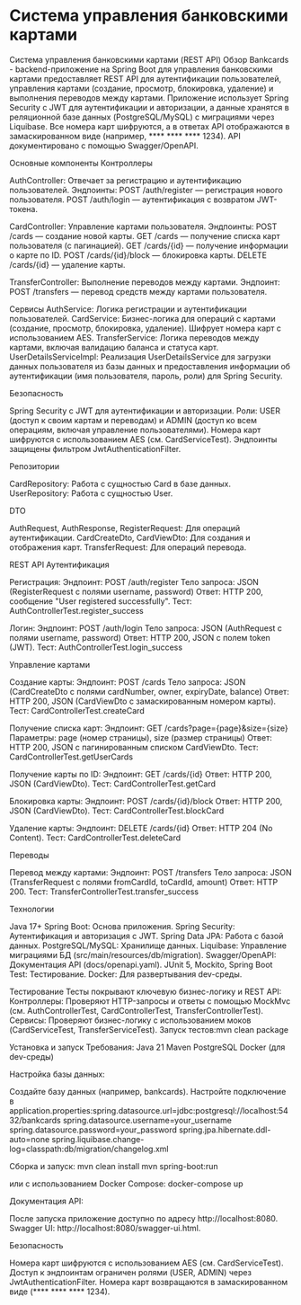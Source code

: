 # Система управления банковскими картами

Система управления банковскими картами (REST API)
Обзор
Bankcards - backend-приложение на Spring Boot для управления банковскими картами предоставляет REST API для аутентификации пользователей, управления картами (создание, просмотр, блокировка, удаление) и выполнения переводов между картами. Приложение использует Spring Security с JWT для аутентификации и авторизации, а данные хранятся в реляционной базе данных (PostgreSQL/MySQL) с миграциями через Liquibase. Все номера карт шифруются, а в ответах API отображаются в замаскированном виде (например, **** **** **** 1234). API документировано с помощью Swagger/OpenAPI.

Основные компоненты
Контроллеры

AuthController: Отвечает за регистрацию и аутентификацию пользователей.
Эндпоинты:
POST /auth/register — регистрация нового пользователя.
POST /auth/login — аутентификация с возвратом JWT-токена.

CardController: Управление картами пользователя.
Эндпоинты:
POST /cards — создание новой карты.
GET /cards — получение списка карт пользователя (с пагинацией).
GET /cards/{id} — получение информации о карте по ID.
POST /cards/{id}/block — блокировка карты.
DELETE /cards/{id} — удаление карты.

TransferController: Выполнение переводов между картами.
Эндпоинт:
POST /transfers — перевод средств между картами пользователя.

Сервисы
AuthService: Логика регистрации и аутентификации пользователей.
CardService: Бизнес-логика для операций с картами (создание, просмотр, блокировка, удаление). Шифрует номера карт с использованием AES.
TransferService: Логика переводов между картами, включая валидацию баланса и статуса карт.
UserDetailsServiceImpl: Реализация UserDetailsService для загрузки данных пользователя из базы данных и предоставления информации об аутентификации (имя пользователя, пароль, роли) для Spring Security.

Безопасность

Spring Security с JWT для аутентификации и авторизации.
Роли: USER (доступ к своим картам и переводам) и ADMIN (доступ ко всем операциям, включая управление пользователями).
Номера карт шифруются с использованием AES (см. CardServiceTest).
Эндпоинты защищены фильтром JwtAuthenticationFilter.

Репозитории

CardRepository: Работа с сущностью Card в базе данных.
UserRepository: Работа с сущностью User.

DTO

AuthRequest, AuthResponse, RegisterRequest: Для операций аутентификации.
CardCreateDto, CardViewDto: Для создания и отображения карт.
TransferRequest: Для операций перевода.

REST API
Аутентификация

Регистрация:
Эндпоинт: POST /auth/register
Тело запроса: JSON (RegisterRequest с полями username, password)
Ответ: HTTP 200, сообщение "User registered successfully".
Тест: AuthControllerTest.register_success


Логин:
Эндпоинт: POST /auth/login
Тело запроса: JSON (AuthRequest с полями username, password)
Ответ: HTTP 200, JSON с полем token (JWT).
Тест: AuthControllerTest.login_success



Управление картами

Создание карты:
Эндпоинт: POST /cards
Тело запроса: JSON (CardCreateDto с полями cardNumber, owner, expiryDate, balance)
Ответ: HTTP 200, JSON (CardViewDto с замаскированным номером карты).
Тест: CardControllerTest.createCard


Получение списка карт:
Эндпоинт: GET /cards?page={page}&size={size}
Параметры: page (номер страницы), size (размер страницы)
Ответ: HTTP 200, JSON с пагинированным списком CardViewDto.
Тест: CardControllerTest.getUserCards


Получение карты по ID:
Эндпоинт: GET /cards/{id}
Ответ: HTTP 200, JSON (CardViewDto).
Тест: CardControllerTest.getCard


Блокировка карты:
Эндпоинт: POST /cards/{id}/block
Ответ: HTTP 200, JSON (CardViewDto).
Тест: CardControllerTest.blockCard


Удаление карты:
Эндпоинт: DELETE /cards/{id}
Ответ: HTTP 204 (No Content).
Тест: CardControllerTest.deleteCard



Переводы

Перевод между картами:
Эндпоинт: POST /transfers
Тело запроса: JSON (TransferRequest с полями fromCardId, toCardId, amount)
Ответ: HTTP 200.
Тест: TransferControllerTest.transfer_success



Технологии

Java 17+
Spring Boot: Основа приложения.
Spring Security: Аутентификация и авторизация с JWT.
Spring Data JPA: Работа с базой данных.
PostgreSQL/MySQL: Хранилище данных.
Liquibase: Управление миграциями БД (src/main/resources/db/migration).
Swagger/OpenAPI: Документация API (docs/openapi.yaml).
JUnit 5, Mockito, Spring Boot Test: Тестирование.
Docker: Для развертывания dev-среды.

Тестирование
Тесты покрывают ключевую бизнес-логику и REST API:
Контроллеры: Проверяют HTTP-запросы и ответы с помощью MockMvc (см. AuthControllerTest, CardControllerTest, TransferControllerTest).
Сервисы: Проверяют бизнес-логику с использованием моков (CardServiceTest, TransferServiceTest).
Запуск тестов:mvn clean package

Установка и запуск
Требования:
Java 21
Maven
PostgreSQL
Docker (для dev-среды)


Настройка базы данных:

Создайте базу данных (например, bankcards).
Настройте подключение в application.properties:spring.datasource.url=jdbc:postgresql://localhost:5432/bankcards
spring.datasource.username=your_username
spring.datasource.password=your_password
spring.jpa.hibernate.ddl-auto=none
spring.liquibase.change-log=classpath:db/migration/changelog.xml




Сборка и запуск:
mvn clean install
mvn spring-boot:run

или с использованием Docker Compose:
docker-compose up


Документация API:

После запуска приложение доступно по адресу http://localhost:8080.
Swagger UI: http://localhost:8080/swagger-ui.html.



Безопасность

Номера карт шифруются с использованием AES (см. CardServiceTest).
Доступ к эндпоинтам ограничен ролями (USER, ADMIN) через JwtAuthenticationFilter.
Номера карт возвращаются в замаскированном виде (**** **** **** 1234).

